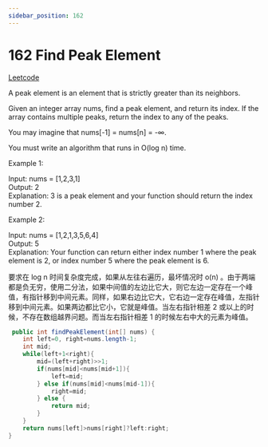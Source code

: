 ```yaml
---
sidebar_position: 162
---
```


# 162 Find Peak Element

[Leetcode](https://leetcode.com/problems/find-peak-element/)

A peak element is an element that is strictly greater than its neighbors.

Given an integer array nums, find a peak element, and return its index. If the array contains multiple peaks, return the index to any of the peaks.

You may imagine that nums[-1] = nums[n] = -∞.

You must write an algorithm that runs in O(log n) time.

 

Example 1:

Input: nums = [1,2,3,1]  
Output: 2  
Explanation: 3 is a peak element and your function should return the index number 2.  

Example 2:

Input: nums = [1,2,1,3,5,6,4]  
Output: 5  
Explanation: Your function can return either index number 1 where the peak element is 2, or index number 5 where the peak element is 6.  

要求在 log n 时间复杂度完成，如果从左往右遍历，最坏情况时 o(n) 。由于两端都是负无穷，使用二分法，如果中间值的左边比它大，则它左边一定存在一个峰值，有指针移到中间元素。同样，如果右边比它大，它右边一定存在峰值，左指针移到中间元素。如果两边都比它小，它就是峰值。当左右指针相差 2 或以上的时候，不存在数组越界问题。而当左右指针相差 1 的时候左右中大的元素为峰值。

```java
 public int findPeakElement(int[] nums) {
    int left=0, right=nums.length-1;
    int mid;
    while(left+1<right){
        mid=(left+right)>>1;
        if(nums[mid]<nums[mid+1]){
            left=mid;
        } else if(nums[mid]<nums[mid-1]){
            right=mid;
        } else {
            return mid;
        }
    }
    return nums[left]>nums[right]?left:right;
}
```